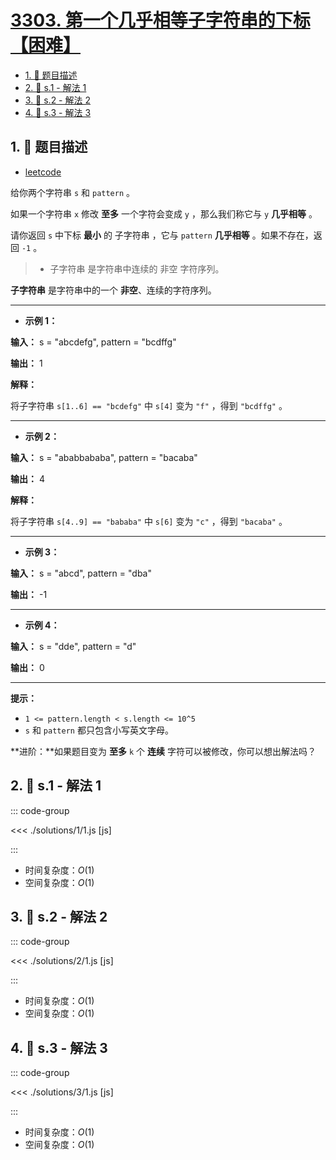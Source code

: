 # [3303. 第一个几乎相等子字符串的下标【困难】](https://github.com/tnotesjs/TNotes.leetcode/tree/main/notes/3303.%20%E7%AC%AC%E4%B8%80%E4%B8%AA%E5%87%A0%E4%B9%8E%E7%9B%B8%E7%AD%89%E5%AD%90%E5%AD%97%E7%AC%A6%E4%B8%B2%E7%9A%84%E4%B8%8B%E6%A0%87%E3%80%90%E5%9B%B0%E9%9A%BE%E3%80%91)

<!-- region:toc -->

- [1. 📝 题目描述](#1--题目描述)
- [2. 🎯 s.1 - 解法 1](#2--s1---解法-1)
- [3. 🎯 s.2 - 解法 2](#3--s2---解法-2)
- [4. 🎯 s.3 - 解法 3](#4--s3---解法-3)

<!-- endregion:toc -->

## 1. 📝 题目描述

- [leetcode](https://leetcode.cn/problems/find-the-occurrence-of-first-almost-equal-substring/)

给你两个字符串 `s` 和 `pattern` 。

如果一个字符串 `x` 修改 **至多** 一个字符会变成 `y` ，那么我们称它与 `y` **几乎相等** 。

请你返回 `s` 中下标 **最小** 的 子字符串 ，它与 `pattern` **几乎相等** 。如果不存在，返回 `-1` 。

> - 子字符串 是字符串中连续的 非空 字符序列。

**子字符串** 是字符串中的一个 **非空**、连续的字符序列。

---

- **示例 1：**

**输入：** s = "abcdefg", pattern = "bcdffg"

**输出：** 1

**解释：**

将子字符串 `s[1..6] == "bcdefg"` 中 `s[4]` 变为 `"f"` ，得到 `"bcdffg"` 。

---

- **示例 2：**

**输入：** s = "ababbababa", pattern = "bacaba"

**输出：** 4

**解释：**

将子字符串 `s[4..9] == "bababa"` 中 `s[6]` 变为 `"c"` ，得到 `"bacaba"` 。

---

- **示例 3：**

**输入：** s = "abcd", pattern = "dba"

**输出：** -1

---

- **示例 4：**

**输入：** s = "dde", pattern = "d"

**输出：** 0

---

**提示：**

- `1 <= pattern.length < s.length <= 10^5`
- `s` 和 `pattern` 都只包含小写英文字母。

**进阶：**如果题目变为 **至多** `k` 个 **连续** 字符可以被修改，你可以想出解法吗？

## 2. 🎯 s.1 - 解法 1

::: code-group

<<< ./solutions/1/1.js [js]

:::

- 时间复杂度：$O(1)$
- 空间复杂度：$O(1)$

## 3. 🎯 s.2 - 解法 2

::: code-group

<<< ./solutions/2/1.js [js]

:::

- 时间复杂度：$O(1)$
- 空间复杂度：$O(1)$

## 4. 🎯 s.3 - 解法 3

::: code-group

<<< ./solutions/3/1.js [js]

:::

- 时间复杂度：$O(1)$
- 空间复杂度：$O(1)$
